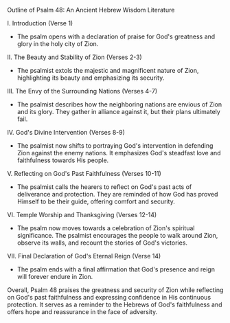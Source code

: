 Outline of Psalm 48: An Ancient Hebrew Wisdom Literature

I. Introduction (Verse 1)
   - The psalm opens with a declaration of praise for God's greatness and glory in the holy city of Zion.

II. The Beauty and Stability of Zion (Verses 2-3)
   - The psalmist extols the majestic and magnificent nature of Zion, highlighting its beauty and emphasizing its security.

III. The Envy of the Surrounding Nations (Verses 4-7)
   - The psalmist describes how the neighboring nations are envious of Zion and its glory. They gather in alliance against it, but their plans ultimately fail.

IV. God's Divine Intervention (Verses 8-9)
   - The psalmist now shifts to portraying God's intervention in defending Zion against the enemy nations. It emphasizes God's steadfast love and faithfulness towards His people.

V. Reflecting on God's Past Faithfulness (Verses 10-11)
   - The psalmist calls the hearers to reflect on God's past acts of deliverance and protection. They are reminded of how God has proved Himself to be their guide, offering comfort and security.

VI. Temple Worship and Thanksgiving (Verses 12-14)
   - The psalm now moves towards a celebration of Zion's spiritual significance. The psalmist encourages the people to walk around Zion, observe its walls, and recount the stories of God's victories.

VII. Final Declaration of God's Eternal Reign (Verse 14)
   - The psalm ends with a final affirmation that God's presence and reign will forever endure in Zion.

Overall, Psalm 48 praises the greatness and security of Zion while reflecting on God's past faithfulness and expressing confidence in His continuous protection. It serves as a reminder to the Hebrews of God's faithfulness and offers hope and reassurance in the face of adversity.